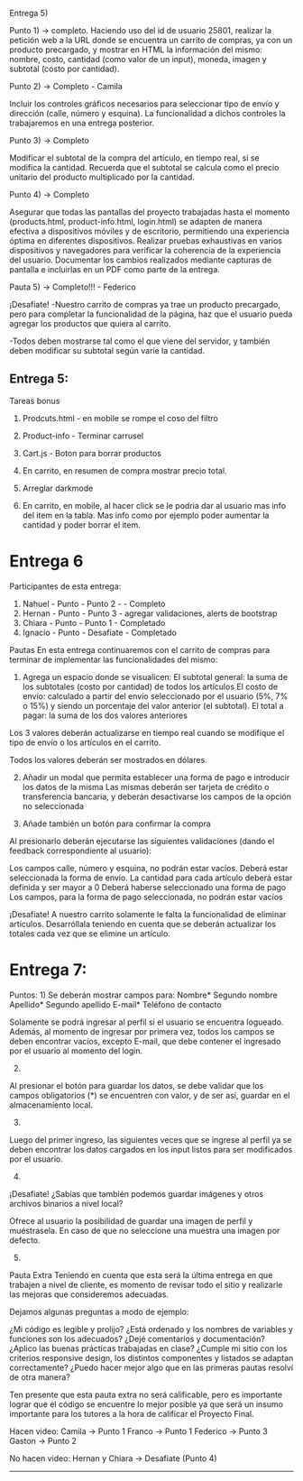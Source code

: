 Entrega 5)

Punto 1) ->  completo.
Haciendo uso del id de usuario 25801, realizar la petición web a la URL donde se encuentra un carrito de compras, ya con un producto precargado, y mostrar en HTML la información del mismo: nombre, costo, cantidad (como valor de un input), moneda, imagen y subtotal (costo por cantidad).


Punto 2) -> Completo - Camila

Incluir los controles gráficos necesarios para seleccionar tipo de envío y dirección (calle, número y esquina). La funcionalidad a dichos controles la trabajaremos en una entrega posterior.


Punto 3) -> Completo 

Modificar el subtotal de la compra del artículo, en tiempo real, si se modifica la cantidad. Recuerda que el subtotal se calcula como el precio unitario del producto multiplicado por la cantidad.


Punto 4) -> Completo

Asegurar que todas las pantallas del proyecto trabajadas hasta el momento (products.html, product-info.html, login.html) se adapten de manera efectiva a dispositivos móviles y de escritorio, permitiendo una experiencia óptima en diferentes dispositivos. 
Realizar pruebas exhaustivas en varios dispositivos y navegadores para verificar la coherencia de la experiencia del usuario. Documentar los cambios realizados mediante capturas de pantalla e incluirlas en un PDF como parte de la entrega.


Pauta 5) -> Completo!!! - Federico

¡Desafiate!
-Nuestro carrito de compras ya trae un producto precargado, pero para completar la funcionalidad de la página, haz que el usuario pueda agregar los productos que quiera al carrito.

-Todos deben mostrarse tal como el que viene del servidor, y también deben modificar su subtotal según varíe la cantidad.


Entrega 5:
--------------------

Tareas bonus

1) Prodcuts.html - en mobile se rompe el coso del filtro

2) Product-info - Terminar carrusel

3) Cart.js - Boton para borrar productos

4) En carrito, en resumen de compra mostrar precio total.

5) Arreglar darkmode

6) En carrito, en mobile, al hacer click se le podria dar al usuario mas info del item en la tabla. Mas info como por ejemplo poder aumentar la cantidad y poder borrar el item.


Entrega 6
================================================================================

Participantes de esta entrega:
1) Nahuel  - Punto - Punto 2 - - Completo
2) Hernan  - Punto - Punto 3 - agregar validaciones, alerts de bootstrap
3) Chiara  - Punto - Punto 1 - Completado
4) Ignacio - Punto - Desafiate - Completado

Pautas
En esta entrega continuaremos con el carrito de compras para terminar de implementar las funcionalidades del mismo:

1) Agrega un espacio donde se visualicen:
El subtotal general: la suma de los subtotales (costo por cantidad) de todos los artículos
El costo de envío: calculado a partir del envío seleccionado por el usuario (5%, 7% o 15%) y siendo un porcentaje del valor anterior (el subtotal).
El total a pagar: la suma de los dos valores anteriores

Los 3 valores deberán actualizarse en tiempo real cuando se modifique el tipo de envío o los artículos en el carrito.

Todos los valores deberán ser mostrados en dólares.


2) Añadir un modal que permita establecer una forma de pago e introducir los datos de la misma
Las mismas deberán ser tarjeta de crédito o transferencia bancaria, y deberán desactivarse los campos de la opción no seleccionada


3) Añade también un botón para confirmar la compra

Al presionarlo deberán ejecutarse las siguientes validaciones (dando el feedback correspondiente al usuario):

Los campos calle, número y esquina, no podrán estar vacíos.
Deberá estar seleccionada la forma de envío.
La cantidad para cada artículo deberá estar definida y ser mayor a 0
Deberá haberse seleccionado una forma de pago
Los campos, para la forma de pago seleccionada, no podrán estar vacíos

¡Desafiate!
A nuestro carrito solamente le falta la funcionalidad de eliminar artículos.
Desarróllala teniendo en cuenta que se deberán actualizar los totales cada vez que se elimine un artículo.


Entrega 7:
================================================================================

Puntos:
1) 
Se deberán mostrar campos para:
Nombre*
Segundo nombre
Apellido*
Segundo apellido
E-mail*
Teléfono de contacto

Solamente se podrá ingresar al perfil si el usuario se encuentra logueado. Además, al momento de ingresar por primera vez, todos los campos se deben encontrar vacíos, excepto E-mail, que debe contener el ingresado por el usuario al momento del login.

2) 
Al presionar el botón para guardar los datos, se debe validar que los 
campos obligatorios (*) se encuentren con valor, y de ser así, guardar en el almacenamiento local.

3) 
Luego del primer ingreso, las siguientes veces que se ingrese al perfil ya se 
deben encontrar los datos cargados en los input listos para ser modificados por el usuario.

4) 
¡Desafiate!
¿Sabías que también podemos guardar imágenes y otros archivos binarios a nivel local?

Ofrece al usuario la posibilidad de guardar una imagen de perfil y muéstrasela. En caso de que no seleccione una muestra una imagen por defecto. 

5) 
Pauta Extra
Teniendo en cuenta que esta será la última entrega en que trabajen a nivel de cliente, 
es momento de revisar todo el sitio y realizarle las mejoras que consideremos adecuadas. 

Dejamos algunas preguntas a modo de ejemplo:

¿Mi código es legible y prolijo?
¿Está ordenado y los nombres de variables y funciones son los adecuados?
¿Dejé comentarios y documentación?
¿Aplico las buenas prácticas trabajadas en clase?
¿Cumple mi sitio con los criterios responsive design, los distintos componentes y listados se adaptan correctamente?
¿Puedo hacer mejor algo que en las primeras pautas resolví de otra manera?

Ten presente que esta pauta extra no será calificable, pero es importante lograr que el código se encuentre lo mejor posible ya que será un insumo importante para los tutores a la hora de calificar el Proyecto Final.


Hacen video:
Camila      -> Punto 1
Franco      -> Punto 1
Federico    -> Punto 3
Gaston      -> Punto 2


No hacen video:
Hernan y Chiara -> Desafiate (Punto 4)


-----------------------------------------------------